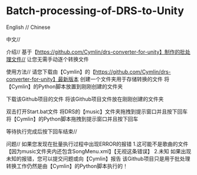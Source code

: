 # Batch-processing-of-DRS-to-Unity

English // Chinese

中文//

介绍//
基于【https://github.com/Cymlin/drs-converter-for-unity】制作的批处理文件//
让您无需手动逐个转换文件

使用方法//
请您下载由【Cymlin】的【https://github.com/Cymlin/drs-converter-for-unity】最新版本
创建一个文件夹用于存储转换的文件
将【Cymlin】的Python脚本放置到刚刚创建的文件夹

下载该Github项目的文件
将该Github项目文件放在刚刚创建的文件夹

双击打开Start.bat文件
将DRS的【music】文件夹拖拽到提示窗口并且按下回车
将【Cymlin】的Python脚本拖拽到提示窗口并且按下回车

等待执行完成后按下回车结束//

问题//
如果您发现在批量执行过程中出现ERROR的报错
1.这可能不是歌曲的文件【因为music文件夹内还包含SongMenu.xml】【无视这条错误】
2.未知
如果出现未知的报错，您可以提交问题或向【Cymlin】报告
该Github项目只是用于批处理
转换工作仍然是由【Cymlin】的Python脚本执行的！
